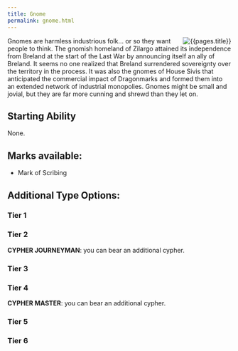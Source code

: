 ```yaml
---
title: Gnome
permalink: gnome.html
---
```


<img src='images/races/{{page.title}}.jpg' alt='{{pages.title}}' style="float:right">

Gnomes are harmless industrious folk... or so they want people to think. The gnomish homeland of Zilargo attained its independence from Breland at the start of the Last War by announcing itself an ally of Breland. It seems no one realized that Breland surrendered sovereignty over the territory in the process.
It was also the gnomes of House Sivis that anticipated the commercial impact of Dragonmarks and formed them into an extended network of industrial monopolies.
Gnomes might be small and jovial, but they are far more cunning and shrewd than they let on.

## Starting Ability
None.

## Marks available:
- Mark of Scribing

## Additional Type Options:

### Tier 1

### Tier 2
**CYPHER JOURNEYMAN**: you can bear an additional cypher.

### Tier 3

### Tier 4
**CYPHER MASTER**: you can bear an additional cypher.

### Tier 5

### Tier 6

